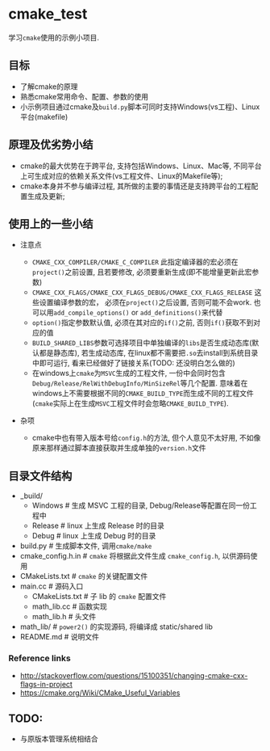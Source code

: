 # cmake_test
学习`cmake`使用的示例小项目.  

## 目标
- 了解cmake的原理  
- 熟悉cmake常用命令、配置、参数的使用
- 小示例项目通过cmake及`build.py`脚本可同时支持Windows(vs工程)、Linux平台(makefile)  

## 原理及优劣势小结  
- cmake的最大优势在于跨平台, 支持包括Windows、Linux、Mac等, 不同平台上可生成对应的依赖关系文件(vs工程文件、Linux的Makefile等);   
- cmake本身并不参与编译过程, 其所做的主要的事情还是支持跨平台的工程配置生成及更新;  

## 使用上的一些小结  
- 注意点  
  - `CMAKE_CXX_COMPILER/CMAKE_C_COMPILER` 此指定编译器的宏必须在`project()`之前设置, 且若要修改, 必须要重新生成(即不能增量更新此宏参数)  
  - `CMAKE_CXX_FLAGS/CMAKE_CXX_FLAGS_DEBUG/CMAKE_CXX_FLAGS_RELEASE` 这些设置编译参数的宏， 必须在`project()`之后设置, 否则可能不会work. 也可以用`add_compile_options()` or `add_definitions()`来代替     
  - `option()`指定参数默认值, 必须在其对应的`if()`之前, 否则`if()`获取不到对应的值   
  - `BUILD_SHARED_LIBS`参数可选择项目中单独编译的`libs`是否生成动态库(默认都是静态库), 若生成动态库, 在linux都不需要把`.so`去install到系统目录中即可运行, 看来已经做好了链接关系(TODO: 还没明白怎么做的)   
  - 在windows上`cmake`为`MSVC`生成的工程文件, 一份中会同时包含`Debug/Release/RelWithDebugInfo/MinSizeRel`等几个配置. 意味着在windows上不需要根据不同的`CMAKE_BUILD_TYPE`而生成不同的工程文件(`cmake`实际上在生成`MSVC`工程文件时会忽略`CMAKE_BUILD_TYPE`).  

- 杂项  
  - cmake中也有带入版本号给`config.h`的方法, 但个人意见不太好用, 不如像原来那样通过脚本直接获取并生成单独的`version.h`文件  

## 目录文件结构  
- _build/  
  - Windows           # 生成 MSVC 工程的目录, Debug/Release等配置在同一份工程中  
  - Release           # linux 上生成 Release 时的目录   
  - Debug             # linux 上生成 Debug 时的目录  
- build.py            # 生成脚本文件, 调用`cmake/make`  
- cmake_config.h.in   # `cmake` 将根据此文件生成 `cmake_config.h`, 以供源码使用  
- CMakeLists.txt      # `cmake` 的关键配置文件  
- main.cc             # 源码入口  
  - CMakeLists.txt    # 子 lib 的 `cmake` 配置文件  
  - math_lib.cc       # 函数实现  
  - math_lib.h        # 头文件  
- math_lib/           # `power2()` 的实现源码, 将编译成 static/shared lib  
- README.md           # 说明文件  

### Reference links   
- http://stackoverflow.com/questions/15100351/changing-cmake-cxx-flags-in-project  
- https://cmake.org/Wiki/CMake_Useful_Variables  

## TODO:  
- 与原版本管理系统相结合  
